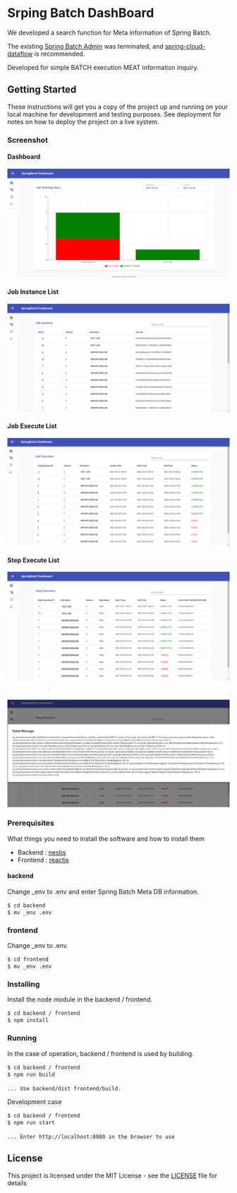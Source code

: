 # Srping Batch DashBoard

We developed a search function for Meta information of Spring Batch.

The existing [Spring Batch Admin](https://docs.spring.io/spring-batch-admin/trunk/) was terminated, and [spring-cloud-dataflow](https://spring.io/projects/spring-cloud-dataflow) is recommended.

Developed for simple BATCH execution MEAT information inquiry.

## Getting Started

These instructions will get you a copy of the project up and running on your local machine for development and testing purposes. See deployment for notes on how to deploy the project on a live system.


### Screenshot

#### Dashboard
![](./sb_db-01.png)

#### Job Instance List
![](./sb_db-02.png)

#### Job Execute List
![](./sb_db-03.png)

#### Step Execute List
![](./sb_db-04.png)

![](./sb_db-05.png)

### Prerequisites

What things you need to install the software and how to install them

- Backend : [nestjs](https://nestjs.com/)
- Frontend : [reactjs](https://reactjs.org/)

#### backend

Change _env to .env and enter Spring Batch Meta DB information.

```
$ cd backend
$ mv _env .env
```

### frontend

Change _env to .env.

```
$ cd frontend
$ mv _env .env
```

### Installing

Install the node module in the backend / frontend.

```
$ cd backend / frontend
$ npm install
```

### Running 

In the case of operation, backend / frontend is used by building.

```
$ cd backend / frontend
$ npm run build

... Use backend/dist frontend/build.
```

Development case

```
$ cd backend / frontend
$ npm run start

... Enter http://localhost:8080 in the browser to use
```


## License

This project is licensed under the MIT License - see the [LICENSE](https://en.wikipedia.org/wiki/MIT_License) file for details
